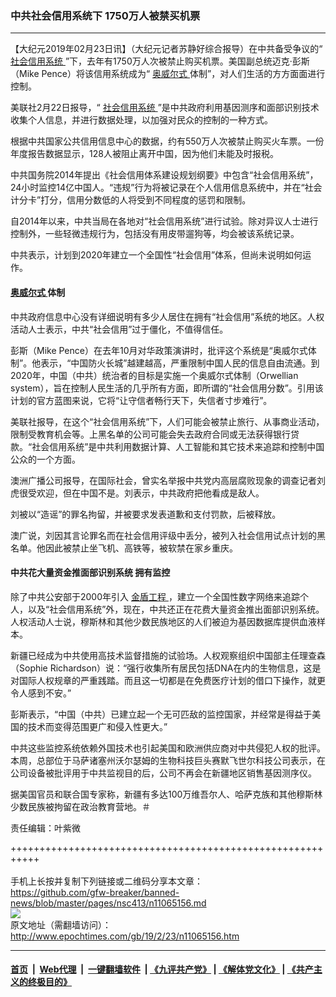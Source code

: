 ### 中共社会信用系统下 1750万人被禁买机票
------------------------

<p>
 【大纪元2019年02月23日讯】（大纪元记者苏静好综合报导）在中共备受争议的“
 <a href="http://www.epochtimes.com/gb/tag/%E7%A4%BE%E4%BC%9A%E4%BF%A1%E7%94%A8%E7%B3%BB%E7%BB%9F.html">
  社会信用系统
 </a>
 ”下，去年有1750万人次被禁止购买机票。美国副总统迈克‧彭斯（Mike Pence）将该信用系统成为“
 <a href="http://www.epochtimes.com/gb/tag/%E5%A5%A5%E5%A8%81%E5%B0%94%E5%BC%8F.html">
  奥威尔式
 </a>
 体制”，对人们生活的方方面面进行控制。
</p>
<p>
 美联社2月22日报导，“
 <a href="http://www.epochtimes.com/gb/tag/%E7%A4%BE%E4%BC%9A%E4%BF%A1%E7%94%A8%E7%B3%BB%E7%BB%9F.html">
  社会信用系统
 </a>
 ”是中共政府利用基因测序和面部识别技术收集个人信息，并进行数据处理，以加强对民众的控制的一种方式。
</p>
<p>
 根据中共国家公共信用信息中心的数据，约有550万人次被禁止购买火车票。一份年度报告数据显示，128人被阻止离开中国，因为他们未能及时报税。
</p>
<p>
 中共国务院2014年提出《社会信用体系建设规划纲要》中包含“社会信用系统”，24小时监控14亿中国人。“违规”行为将被记录在个人信用信息系统中，并在“社会计分卡”打分，信用分数低的人将受到不同程度的惩罚和限制。
</p>
<p>
 自2014年以来，中共当局在各地对“社会信用系统”进行试验。除对异议人士进行控制外，一些轻微违规行为，包括没有用皮带遛狗等，均会被该系统记录。
</p>
<p>
 中共表示，计划到2020年建立一个全国性“社会信用”体系，但尚未说明如何运作。
</p>
<h4>
 <a href="http://www.epochtimes.com/gb/tag/%E5%A5%A5%E5%A8%81%E5%B0%94%E5%BC%8F.html">
  奥威尔式
 </a>
 体制
</h4>
<p>
 中共政府信息中心没有详细说明有多少人居住在拥有“社会信用”系统的地区。人权活动人士表示，中共“社会信用”过于僵化，不值得信任。
</p>
<p>
 彭斯（Mike Pence）在去年10月对华政策演讲时，批评这个系统是“奥威尔式体制”。他表示，“中国防火长城”越建越高，严重限制中国人民的信息自由流通。到2020年，中国（中共）统治者的目标是实施一个奥威尔式体制（Orwellian system），旨在控制人民生活的几乎所有方面，即所谓的“社会信用分数”。引用该计划的官方蓝图来说，它将“让守信者畅行天下，失信者寸步难行”。
</p>
<p>
 美联社报导，在这个“社会信用系统”下，人们可能会被禁止旅行、从事商业活动，限制受教育机会等。上黑名单的公司可能会失去政府合同或无法获得银行贷款。“社会信用系统”是中共利用数据计算、人工智能和其它技术来追踪和控制中国公众的一个方面。
</p>
<p>
 澳洲广播公司报导，在国际社会，曾实名举报中共党内高层腐败现象的调查记者刘虎很受欢迎，但在中国不是。刘表示，中共政府把他看成是敌人。
</p>
<p>
 刘被以“造谣”的罪名拘留，并被要求发表道歉和支付罚款，后被释放。
</p>
<p>
 澳广说，刘因其言论罪名而在社会信用评级中丢分，被列入社会信用试点计划的黑名单。他因此被禁止坐飞机、高铁等，被软禁在家乡重庆。
</p>
<h4>
 中共花大量资金推面部识别系统 拥有监控
</h4>
<p>
 除了中共公安部于2000年引入
 <a href="http://www.epochtimes.com/gb/tag/%E9%87%91%E7%9B%BE%E5%B7%A5%E7%A8%8B.html">
  金盾工程
 </a>
 ，建立一个全国性数字网络来追踪个人，以及“社会信用系统”外，现在，中共还正在花费大量资金推出面部识别系统。人权活动人士说，穆斯林和其他少数民族地区的人们被迫为基因数据库提供血液样本。
</p>
<p>
 新疆已经成为中共使用高技术监督措施的试验场。人权观察组织中国部主任理查森（Sophie Richardson）说：“强行收集所有居民包括DNA在内的生物信息，这是对国际人权规章的严重践踏。而且这一切都是在免费医疗计划的借口下操作，就更令人感到不安。”
</p>
<p>
 彭斯表示，“中国（中共）已建立起一个无可匹敌的监控国家，并经常是得益于美国的技术而变得范围更广和侵入性更大。”
</p>
<p>
 中共这些监控系统依赖外国技术也引起美国和欧洲供应商对中共侵犯人权的批评。本周，总部位于马萨诸塞州沃尔瑟姆的生物科技巨头赛默飞世尔科技公司表示，在公司设备被批评用于中共监视目的后，公司不再会在新疆地区销售基因测序仪。
</p>
<p>
 据美国官员和联合国专家称，新疆有多达100万维吾尔人、哈萨克族和其他穆斯林少数民族被拘留在政治教育营地。＃
</p>
<p>
 责任编辑：叶紫微
</p>

+++++++++++++++++++++++++++++++++++++++++++++++++++++++++++<br/><br/>
手机上长按并复制下列链接或二维码分享本文章：<br/>
https://github.com/gfw-breaker/banned-news/blob/master/pages/nsc413/n11065156.md <br/>
<a href='https://github.com/gfw-breaker/banned-news/blob/master/pages/nsc413/n11065156.md'><img src='https://github.com/gfw-breaker/banned-news/blob/master/pages/nsc413/n11065156.md.png'/></a> <br/>
原文地址（需翻墙访问）：http://www.epochtimes.com/gb/19/2/23/n11065156.htm


------------------------
#### [首页](https://github.com/gfw-breaker/banned-news/blob/master/README.md) &nbsp;|&nbsp; [Web代理](https://github.com/labour-camp/helloworld) &nbsp;|&nbsp; [一键翻墙软件](https://github.com/gfw-breaker/nogfw/blob/master/README.md) &nbsp;| [《九评共产党》](https://github.com/gfw-breaker/9ping.md/blob/master/README.md#九评之一评共产党是什么) | [《解体党文化》](https://github.com/gfw-breaker/jtdwh.md/blob/master/README.md) | [《共产主义的终极目的》](https://github.com/gfw-breaker/gczydzjmd.md/blob/master/README.md)

